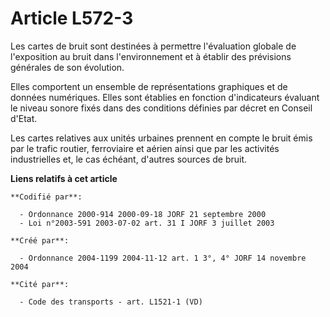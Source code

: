 # Article L572-3

Les cartes de bruit sont destinées à permettre l'évaluation globale de l'exposition au bruit dans l'environnement et à
établir des prévisions générales de son évolution.

Elles comportent un ensemble de représentations graphiques et de données numériques. Elles sont établies en fonction
d'indicateurs évaluant le niveau sonore fixés dans des conditions définies par décret en Conseil d'Etat.

Les cartes relatives aux unités urbaines prennent en compte le bruit émis par le trafic routier, ferroviaire et aérien ainsi
que par les activités industrielles et, le cas échéant, d'autres sources de bruit.

**Liens relatifs à cet article**

	**Codifié par**:

	  - Ordonnance 2000-914 2000-09-18 JORF 21 septembre 2000
	  - Loi n°2003-591 2003-07-02 art. 31 I JORF 3 juillet 2003

	**Créé par**:

	  - Ordonnance 2004-1199 2004-11-12 art. 1 3°, 4° JORF 14 novembre 2004

	**Cité par**:

	  - Code des transports - art. L1521-1 (VD)
